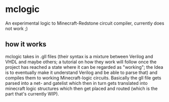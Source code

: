 # mclogic
An experimental logic to Minecraft-Redstone circuit compiler, currently does not work ;)

## how it works
mclogic takes in .gll files (their syntax is a mixture between Verilog and VHDL and maybe others; a tutorial on how they work will follow once the project has reached a state where it can be regarded as "working"; the Idea is to eventually make it understand Verilog and be able to parse that) and compiles them to working Minecraft-logic circuits.
Basically the gll file gets parsed into a net- and gatelist which then in turn gets translated into minecraft logic structures which then get placed and routed (which is the part that's currently WIP). 
